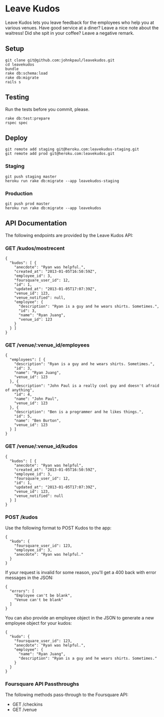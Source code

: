 # Leave Kudos

Leave Kudos lets you leave feedback for the employees who help you at various venues. Have good service at a diner? Leave a nice note about the waitress! Did she spit in your coffee? Leave a negative remark.

## Setup

    git clone git@github.com:johnkpaul/leavekudos.git
    cd leavekudos
    bundle
    rake db:schema:load
    rake db:migrate
    rails s


## Testing

Run the tests before you commit, please.

    rake db:test:prepare
    rspec spec


## Deploy

    git remote add staging git@heroku.com:leavekudos-staging.git
    git remote add prod git@heroku.com:leavekudos.git


### Staging

    git push staging master
    heroku run rake db:migrate --app leavekudos-staging


### Production

    git push prod master
    heroku run rake db:migrate --app leavekudos

## API Documentation

The following endpoints are provided by the Leave Kudos API:

### GET /kudos/mostrecent

    {
      "kudos": [ {
        "anecdote": "Ryan was helpful.",
        "created_at": "2013-01-05T16:50:59Z",
        "employee_id": 3,
        "foursquare_user_id": 12,
        "id": 1,
        "updated_at": "2013-01-05T17:07:39Z",
        "venue_id": 123,
        "venue_notified": null,
        "employee": {
          "description": "Ryan is a guy and he wears shirts. Sometimes.",
          "id": 3,
          "name": "Ryan Juang",
          "venue_id": 123
        }
      } ]
    }

### GET /venue/:venue_id/employees

    {
      "employees": [ {
        "description": "Ryan is a guy and he wears shirts. Sometimes.",
        "id": 3,
        "name": "Ryan Juang",
        "venue_id": 123
      }, {
        "description": "John Paul is a really cool guy and doesn't afraid of anything",
        "id": 4,
        "name": "John Paul",
        "venue_id": 123
      }, {
        "description": "Ben is a programmer and he likes things.",
        "id": 5,
        "name": "Ben Burton",
        "venue_id": 123
      } ]
    }


### GET /venue/:venue_id/kudos

    {
      "kudos": [ {
        "anecdote": "Ryan was helpful",
        "created_at": "2013-01-05T16:50:59Z",
        "employee_id": 3,
        "foursquare_user_id": 12,
        "id": 1,
        "updated_at": "2013-01-05T17:07:39Z",
        "venue_id": 123,
        "venue_notified": null
      } ]
    }


### POST /kudos

Use the following format to POST Kudos to the app:

    {
      "kudo": {
        "foursquare_user_id": 123,
        "employee_id": 3,
        "anecdote": "Ryan was helpful."
      }
    }


If your request is invalid for some reason, you'll get a 400 back with error messages in the JSON:

    {
      "errors": [
        "Employee can't be blank",
        "Venue can't be blank"
      ]
    }

You can also provide an employee object in the JSON to generate a new employee object for your kudos:

    {
      "kudo": {
        "foursquare_user_id": 123,
        "anecdote": "Ryan was helpful.",
        "employee": {
          "name": "Ryan Juang",
          "description": "Ryan is a guy and he wears shirts. Sometimes."
        }
      }
    }

### Foursquare API Passthroughs

The following methods pass-through to the Foursquare API:

  * GET /checkins
  * GET /venue